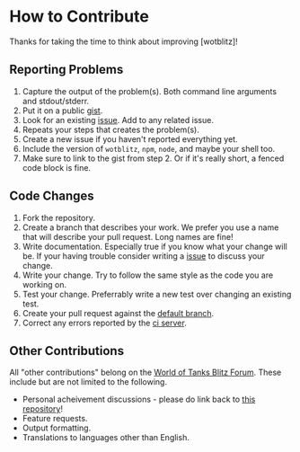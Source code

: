 How to Contribute
=================

Thanks for taking the time to think about improving [wotblitz]!

Reporting Problems
------------------

1. Capture the output of the problem(s). Both command line arguments and stdout/stderr.
2. Put it on a public [gist](//gist.github.com).
3. Look for an existing [issue](//github.com/CodeMan99/wotblitz.js/issues). Add to any related issue.
4. Repeats your steps that creates the problem(s).
5. Create a new issue if you haven't reported everything yet.
6. Include the version of `wotblitz`, `npm`, `node`, and maybe your shell too.
7. Make sure to link to the gist from step 2. Or if it's really short, a fenced code block is fine.

Code Changes
------------

1. Fork the repository.
2. Create a branch that describes your work. We prefer you use a name that will describe your pull request.
 Long names are fine!
3. Write documentation. Especially true if you know what your change will be. If your having trouble
 consider writing a [issue](//github.com/CodeMan99/wotblitz.js/issues) to discuss your change.
4. Write your change. Try to follow the same style as the code you are working on.
5. Test your change. Preferrably write a new test over changing an existing test.
6. Create your pull request against the [default branch](//github.com/CodeMan99/wotblitz.js/commits).
7. Correct any errors reported by the [ci server](https://travis-ci.org/CodeMan99/wotblitz.js).

Other Contributions
-------------------

All "other contributions" belong on the [World of Tanks Blitz Forum](http://forum.wotblitz.com/).
These include but are not limited to the following.

* Personal acheivement discussions - please do link back to [this repository](//github.com/CodeMan99/wotblitz.js)!
* Feature requests.
* Output formatting.
* Translations to languages other than English.
